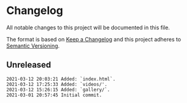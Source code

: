 # Changelog
All notable changes to this project will be documented in this file.

The format is based on [Keep a Changelog](http://keepachangelog.com/en/1.0.0/)
and this project adheres to [Semantic Versioning](http://semver.org/spec/v2.0.0.html).

## Unreleased

```
2021-03-12 20:03:21 Added: `index.html`.
2021-03-12 17:25:33 Added: `videos/'.
2021-03-12 15:26:15 Added: `gallery/`.
2021-03-01 20:57:45 Initial commit.
```
